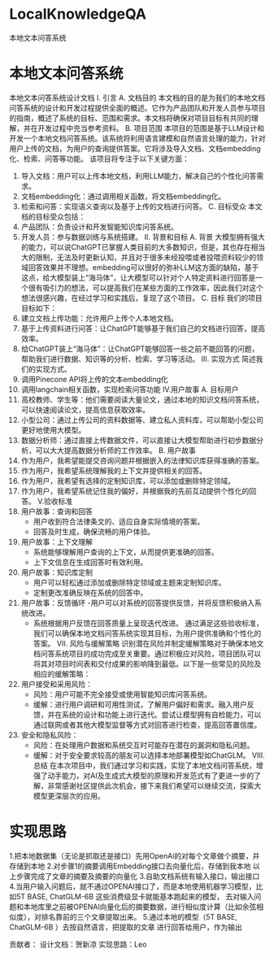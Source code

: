 # LocalKnowledgeQA
本地文本问答系统
# 本地文本问答系统

本地文本问答系统设计文档
I. 引言
A. 文档目的
本文档的目的是为我们的本地文档问答系统的设计和开发过程提供全面的概述。它作为产品团队和开发人员参与项目的指南，概述了系统的目标、范围和需求。本文档将确保对项目目标有共同的理解，并在开发过程中充当参考资料。
B. 项目范围
本项目的范围是基于LLM设计和开发一个本地文档问答系统。该系统将利用语言建模和自然语言处理的能力，针对用户上传的文档，为用户的查询提供答案。它将涉及导入文档、文档embedding化、检索、问答等功能。
该项目将专注于以下关键方面：
1. 导入文档：用户可以上传本地文档，利用LLM能力，解决自己的个性化问答需求。
2. 文档embedding化：通过调用相关函数，将文档embedding化。
3. 检索和问答：实现语义查询以及基于上传的文档进行问答。
C. 目标受众
本文档的目标受众包括：
1. 产品团队：负责设计和开发智能知识库问答系统。
2. 开发人员：参与数据训练与系统搭建。
II. 背景和目标
A. 背景
大模型拥有强大的能力，可以说ChatGPT已掌握人类目前的大多数知识，但是，其也存在相当大的限制，无法及时更新认知，并且对于很多未经投喂或者投喂资料较少的领域回答效果并不理想。embedding可以很好的弥补LLM这方面的缺陷，基于这点，给大模型装上“海马体”，让大模型可以针对个人特定资料进行回答是一个很有吸引力的想法，可以提高我们在某些方面的工作效率，因此我们对这个想法很感兴趣，在经过学习和实践后，复现了这个项目。
C. 目标
我们的项目目标如下：
1. 建立文档上传功能：允许用户上传个人本地文档。
2. 基于上传资料进行问答：让ChatGPT能够基于我们自己的文档进行回答，提高效率。
3. 给ChatGPT装上“海马体”：让ChatGPT能够回答一些之前不能回答的问题，帮助我们进行数据、知识等的分析、检索、学习等活动。
III. 实现方式
简述我们的实现方式。
1. 调用Pinecone API将上传的文本embedding化
2. 调用langchain相关函数，实现检索问答功能
IV.用户故事
A. 目标用户
1. 高校教师、学生等：他们需要阅读大量论文，通过本地的知识文档问答系统，可以快速阅读论文，提高信息获取效率。
2. 小型公司：通过上传公司的资料数据等、建立私人资料库，可以帮助小型公司更好地使用大模型。
3. 数据分析师：通过直接上传数据文件，可以直接让大模型帮助进行初步数据分析，可以大大提高数据分析师的工作效率。
B. 用户故事
1. 作为用户，我希望能提交咨询问题并根据嵌入的法律知识库获得准确的答案。
2. 作为用户，我希望系统理解我的上下文并提供相关的回答。
3. 作为用户，我希望有选择的定制知识库，可以添加或删除特定领域。
4. 作为用户，我希望系统记住我的偏好，并根据我的先前互动提供个性化的回答。
V.验收标准
1. 用户故事：查询和回答
   - 用户收到符合法律条文的、适应自身实际情境的答案。
   - 回答及时生成，确保流畅的用户体验。
2. 用户故事：上下文理解
   - 系统能够理解用户查询的上下文，从而提供更准确的回答。
   - 上下文信息在生成回答时有效利用。
3. 用户故事：知识库定制
   - 用户可以轻松通过添加或删除特定领域或主题来定制知识库。
   - 定制更改准确反映在系统的回答中。
4. 用户故事：反馈循环
   -用户可以对系统的回答提供反馈，并将反馈积极纳入系统改进。
   - 系统根据用户反馈在回答质量上呈现迭代改进。
通过满足这些验收标准，我们可以确保本地文档问答系统实现其目标，为用户提供准确和个性化的答案。
VII. 风险与缓解策略
识别潜在风险并制定缓解策略对于确保本地文档问答系统项目的成功完成至关重要。通过积极应对风险，项目团队可以将其对项目时间表和交付成果的影响降到最低。以下是一些常见的风险及相应的缓解策略：
1. 用户接受和采用风险：
   - 风险：用户可能不完全接受或使用智能知识库问答系统。
   - 缓解：进行用户调研和可用性测试，了解用户偏好和需求。融入用户反馈，并在系统的设计和功能上进行迭代。尝试让模型拥有自检能力，可以通过联网或者其他大模型监督等方式对回答进行检查，提高回答置信度。
2. 安全和隐私风险：
   - 风险：在处理用户数据和系统交互时可能存在潜在的漏洞和隐私问题。
   - 缓解：对于安全要求较高的朋友可以选择本地部署模型如ChatGLM。
VIII. 总结
在本次项目中，我们通过学习和实践，实现了本地文档问答系统，增强了动手能力，对AI及生成式大模型的原理和开发范式有了更进一步的了解，非常感谢社区提供此次机会，接下来我们希望可以继续交流，探索大模型更深层次的应用。


# 实现思路
1.把本地数据集（无论是抓取还是接口）先用OpenAi的对每个文章做个摘要，并存储到本地
2.对步骤1的摘要调用Embedding接口去向量化后，存储到我本地
以上步骤完成了文章的摘要及摘要的向量化
3.自助文档系统有输入接口，输出接口
4.当用户输入问题后，就不通过OPENAI接口了，而是本地使用机器学习模型，比如5T BASE, ChatGLM-6B 这些消费级显卡就能基本跑起来的模型，
去对输入问题和本地库里之前被OPENAI向量化后的摘要数据，进行相似度计算（比如余弦相似度），对排名靠前的三个文章提取出来。
5.通过本地的模型（5T BASE, ChatGLM-6B ）去按自然语言，把提取的文章 进行回答给用户，作为输出



贡献者：
设计文档：贺新凉
实现思路：Leo




